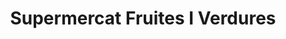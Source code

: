 ---
title: "Supermercat Fruites I Verdures"
url: /tarragona/supermercat-fruites-i-verdures/
shop: comodidad
---
